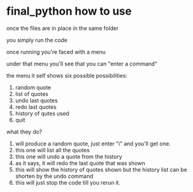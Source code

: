 # final_python how to use

once the files are in place in the same folder

you simply run the code

once running you're faced with a menu

under that menu you'll see that you can "enter a command"

the menu it self shows six possible possibilities:
1. random quote
2.  list of quotes
3.  undo last quotes
4.  redo last quotes
5.  history of qutes used
6.  quit

what they do?

1. will produce a random quote, just enter "i" and you'll get one.
2. this one will list all the quotes
3. this one will undo a quote from the history
4. as it says, it will redo the last quote that was shown
5. this will show the history of quotes shown but the history list can be shorten by the undo command
6. this will just stop the code till you rerun it.
